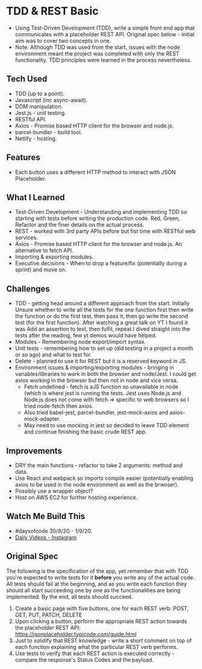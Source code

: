 # TDD & REST Basic

- Using Test-Driven Development (TDD), write a simple front end app that communicates with a placeholder REST API. Original spec below - initial aim was to cover two concepts in one.
- Note: Although TDD was used from the start, issues with the node environment meant the project was completed with only the REST functionality. TDD principles were learned in the process nevertheless.

## Tech Used

- TDD (up to a point).
- Javascript (inc async-await).
- DOM manipulation.
- Jest.js - unit testing.
- RESTful API.
- Axios - Promise based HTTP client for the browser and node.js.
- parcel-bundler - build tool.
- Netlify - hosting.

## Features

- Each button uses a different HTTP method to interact with JSON Placeholder.

## What I Learned

- Test-Driven Development - Understanding and implementing TDD so starting with tests before writing the production code. Red, Green, Refactor and the finer details on the actual process.
- REST - worked with 3rd party APIs before but fist time with RESTful web services.
- Axios - Promise based HTTP client for the browser and node.js. An alternative to fetch API.
- Importing & exporting modules.
- Executive decisions - When to drop a feature/fix (potentially during a sprint) and move on.

## Challenges

- TDD - getting head around a different approach from the start.
  Initially Unsure whether to write all the tests for the one function first then write the function or do the first test, then pass it, then go write the second test (for the first function). After watching a great talk on YT I found it was Add an assertion to test, then fulfil, repeat.I dived straight into the tests after the reading, few yt demos would have helped.
- Modules - Remembering node export/import syntax.
- Unit tests - remembering how to set up (did testing in a project a month or so ago) and what to test for.
- Delete - planned to use it for REST but it is a reserved keyword in JS.
- Environment issues & importing/exporting modules - bringing in variables/libraries to work in both the browser and node/Jest. I could get axios working in the browser but then not in node and vice versa.
  - Fetch undefined - fetch is aJS function so unavailable in node (which is where jest is running the tests. Jest uses Node.js and Node.js does not come with fetch => specific to web browsers so I tried node-fetch then axios.
  - Also tried babel-jest, parcel-bundler, jest-mock-axios and axios-mock-adapter.
  - May need to use mocking in jest so decided to leave TDD element and continue finishing the basic crude REST app.

## Improvements

- DRY the main functions - refactor to take 2 arguments: method and data.
- Use React and webpack so imports compile easier (potentially enabling axios to be used in the node environment as well as the brwoser).
- Possibly use a wrapper object?
- Host on AWS EC2 for further hosting experience.

## Watch Me Build This

- #daysofcode 30/8/20 - 1/9/20.
- [Daily Videos - Instagram](https://www.instagram.com/samchillcott/)

## Original Spec

The following is the specification of the app, yet remember that with TDD you're expected to write tests for it **before** you write any of the actual code. All tests should fail at the beginning, and as you write each function they should all start succeeding one by one as the functionalities are being implemented. By the end, all tests should succeed.

1. Create a basic page with five buttons, one for each REST verb: POST, GET, PUT, PATCH, DELETE
2. Upon clicking a button, perform the appropriate REST action towards the placeholder REST API: https://jsonplaceholder.typicode.com/guide.html
3. Just to solidify that REST knowledge - write a short comment on top of each function explaining what the particular REST verb performs.
4. Use tests to verify that each REST action is executed correctly - compare the response's Status Codes and the payload.
